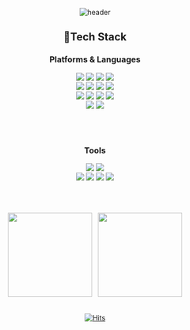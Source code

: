 <div align=center>

![header](https://capsule-render.vercel.app/api?type=Slice&color=ff80ed&height=200&section=header&text=Hyeonjeongs%20Profile&fontSize=60&fontColor=FFFFFF&stroke=000000)
 
 
## 📌Tech Stack
### Platforms & Languages
 
<img src="https://img.shields.io/badge/Spring-6DB33F?style=flat-square&logo=Spring&logoColor=white"/>
<img src="https://img.shields.io/badge/SpringBoot-6DB33F?style=flat-square&logo=Spring Boot&logoColor=white"/>
<img src="https://img.shields.io/badge/Java-137CBD?style=flat-square&logo=Java&logoColor=white"/>
<img src="https://img.shields.io/badge/C++-00599C?style=flat-square&logo=c%2B%2B&logoColor=white"/><br>

<img src="https://img.shields.io/badge/Node.js-339933?style=flat-square&logo=Node.js&logoColor=white"/>
<img src="https://img.shields.io/badge/Express-000000?style=flat-square&logo=Express&logoColor=white"/>
<img src="https://img.shields.io/badge/Javascript-F7DF1E?style=flat-square&logo=Javascript&logoColor=white"/>
<img src="https://img.shields.io/badge/TypeScript-3178C6?style=flat-square&logo=TypeScript&logoColor=white"/><br>

<img src="https://img.shields.io/badge/MySQL-4479A1?style=flat-square&logo=MySQL&logoColor=white"/>
<img src="https://img.shields.io/badge/PostgreSQL-4169E1?style=flat-square&logo=PostgreSQL&logoColor=white"/>
<img src="https://img.shields.io/badge/AWS-232F3E?style=flat-square&logo=AmazonAWS&logoColor=white"/>
<img src="https://img.shields.io/badge/Firebase-FFCA28?style=flat-square&logo=Firebase&logoColor=white"/><br>  
 
<img src="https://img.shields.io/badge/Android-3DDC84?style=flat-square&logo=Android&logoColor=white"/>
<img src="https://img.shields.io/badge/Kotlin-7F52FF?style=flat-square&logo=Kotlin&logoColor=white"/>

</br></br>


### Tools
<img src="https://img.shields.io/badge/Git-f05030?style=flat-square&logo=Git&logoColor=white"/>
<img src="https://img.shields.io/badge/GitHub-black?style=flat-square&logo=GitHub&logoColor=white"/><br>

<img src="https://img.shields.io/badge/Intellij-000000?style=flat-square&logo=IntelliJ IDEA&logoColor=white"/>
<img src="https://img.shields.io/badge/Android Studio-3DDC84?style=flat-square&logo=Android Studio&logoColor=white"/>
<img src="https://img.shields.io/badge/CLion-000000?style=flat-square&logo=CLion&logoColor=white"/>
<img src="https://img.shields.io/badge/VSCode-007ACC?style=flat-square&logo=Visual Studio Code&logoColor=white"/>

</br></br>


</div>
<div align="center">
 <img src="https://github-readme-stats.vercel.app/api?username=hyeonjeongs&show_icons=true&theme=radical" height="170"> <a href="https://solved.ac/py0429/"></a>&nbsp;
 <img src="http://mazassumnida.wtf/api/v2/generate_badge?boj=py0429" height="170"></a>
 </br></br>
 
 
 [![Hits](https://hits.seeyoufarm.com/api/count/incr/badge.svg?url=https%3A%2F%2Fgithub.com%2Fhyeonjeongs&count_bg=%23D5BBFC&title_bg=%23BEBEBE&icon=&icon_color=%23E7E7E7&title=hits&edge_flat=true)](https://hits.seeyoufarm.com)
</div>
